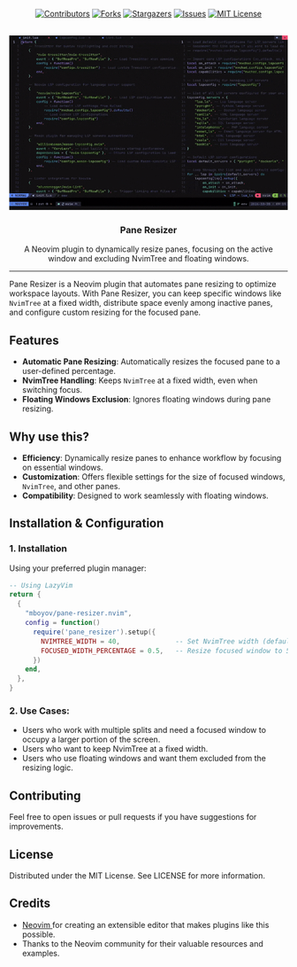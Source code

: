 <div align="center">

[![Contributors][contributors-shield]][contributors-url]
[![Forks][forks-shield]][forks-url]
[![Stargazers][stars-shield]][stars-url]
[![Issues][issues-shield]][issues-url]
[![MIT License][license-shield]][license-url]

</div>

<!-- PROJECT LOGO -->
<br />
<div align="center">
  <a href="https://github.com/mboyov/pane-resizer.nvim">
    <img src="./logo.gif" width="auto" alt="Logo">
  </a>
  <h3 align="center">Pane Resizer</h3>
  <p align="center">
    A Neovim plugin to dynamically resize panes, focusing on the active window and excluding NvimTree and floating windows.
  </p>
</div>

---

Pane Resizer is a Neovim plugin that automates pane resizing to optimize workspace layouts. With Pane Resizer, you can keep specific windows like `NvimTree` at a fixed width, distribute space evenly among inactive panes, and configure custom resizing for the focused pane.

## Features

- **Automatic Pane Resizing**: Automatically resizes the focused pane to a user-defined percentage.
- **NvimTree Handling**: Keeps `NvimTree` at a fixed width, even when switching focus.
- **Floating Windows Exclusion**: Ignores floating windows during pane resizing.

## Why use this?

- **Efficiency**: Dynamically resize panes to enhance workflow by focusing on essential windows.
- **Customization**: Offers flexible settings for the size of focused windows, `NvimTree`, and other panes.
- **Compatibility**: Designed to work seamlessly with floating windows. 

## Installation & Configuration

### 1. Installation

Using your preferred plugin manager:

```lua
-- Using LazyVim
return {
  {
    "mboyov/pane-resizer.nvim",
    config = function()
      require('pane_resizer').setup({
        NVIMTREE_WIDTH = 40,              -- Set NvimTree width (default is 30)
        FOCUSED_WIDTH_PERCENTAGE = 0.5,   -- Resize focused window to 50% (default is 60%)
      })
    end,
  },
}
```

### 2. **Use Cases**:

- Users who work with multiple splits and need a focused window to occupy a larger portion of the screen.
- Users who want to keep NvimTree at a fixed width.
- Users who use floating windows and want them excluded from the resizing logic. 

## Contributing
Feel free to open issues or pull requests if you have suggestions for improvements.

## License
Distributed under the MIT License. See LICENSE for more information.

## Credits
- [Neovim ](https://neovim.io) for creating an extensible editor that makes plugins like this possible.
- Thanks to the Neovim community for their valuable resources and examples.

[contributors-shield]: https://img.shields.io/github/contributors/mboyov/pane-resizer.nvim.svg?style=for-the-badge
[contributors-url]: https://github.com/mboyov/pane-resizer.nvim/graphs/contributors
[forks-shield]: https://img.shields.io/github/forks/mboyov/pane-resizer.nvim.svg?style=for-the-badge
[forks-url]: https://github.com/mboyov/pane-resizer.nvim/network/members
[stars-shield]: https://img.shields.io/github/stars/mboyov/pane-resizer.nvim.svg?style=for-the-badge
[stars-url]: https://github.com/mboyov/pane-resizer.nvim/stargazers
[issues-shield]: https://img.shields.io/github/issues/mboyov/pane-resizer.nvim.svg?style=for-the-badge
[issues-url]: https://github.com/mboyov/pane-resizer.nvim/issues
[license-shield]: https://img.shields.io/github/license/mboyov/pane-resizer.nvim.svg?style=for-the-badge
[license-url]: https://github.com/mboyov/pane-resizer.nvim/blob/main/LICENSE.txt

